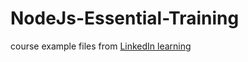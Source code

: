 # NodeJs-Essential-Training
course example files from [LinkedIn learning](https://www.linkedin.com/learning/node-js-essential-training-2 "Node.Js Essential Training 2")
